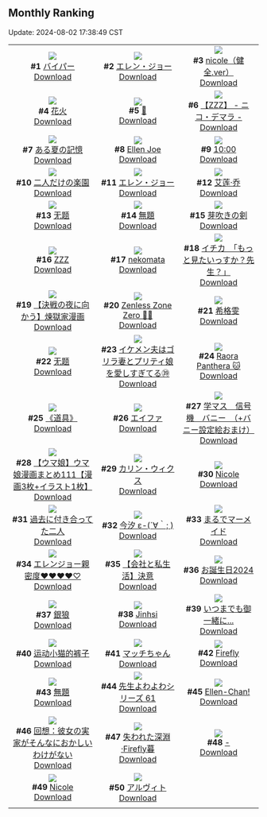 ## Monthly Ranking
Update: 2024-08-02 17:38:49 CST

|      |      |      |
| :----: | :----: | :----: |
| ![](https://i.pixiv.re/c/240x480/img-master/img/2024/07/05/10/00/01/120251457_p0_master1200.jpg)<br>**#1** [バイパー](https://www.pixiv.net/artworks/120251457)<br>[Download](https://i.pixiv.re/img-original/img/2024/07/05/10/00/01/120251457_p0.png) | ![](https://i.pixiv.re/c/240x480/img-master/img/2024/07/05/18/50/07/120260092_p0_master1200.jpg)<br>**#2** [エレン・ジョー](https://www.pixiv.net/artworks/120260092)<br>[Download](https://i.pixiv.re/img-original/img/2024/07/05/18/50/07/120260092_p0.jpg) | ![](https://i.pixiv.re/c/240x480/img-master/img/2024/07/05/06/30/45/120248990_p0_master1200.jpg)<br>**#3** [nicole（健全.ver）](https://www.pixiv.net/artworks/120248990)<br>[Download](https://i.pixiv.re/img-original/img/2024/07/05/06/30/45/120248990_p0.jpg) |
| ![](https://i.pixiv.re/c/240x480/img-master/img/2024/07/04/00/00/25/120216152_p0_master1200.jpg)<br>**#4** [花火](https://www.pixiv.net/artworks/120216152)<br>[Download](https://i.pixiv.re/img-original/img/2024/07/04/00/00/25/120216152_p0.jpg) | ![](https://i.pixiv.re/c/240x480/img-master/img/2024/07/05/00/58/28/120244584_p0_master1200.jpg)<br>**#5** [🦈](https://www.pixiv.net/artworks/120244584)<br>[Download](https://i.pixiv.re/img-original/img/2024/07/05/00/58/28/120244584_p0.jpg) | ![](https://i.pixiv.re/c/240x480/img-master/img/2024/07/04/09/32/06/120224790_p0_master1200.jpg)<br>**#6** [【ZZZ】 -  ニコ・デマラ -](https://www.pixiv.net/artworks/120224790)<br>[Download](https://i.pixiv.re/img-original/img/2024/07/04/09/32/06/120224790_p0.png) |
| ![](https://i.pixiv.re/c/240x480/img-master/img/2024/07/07/00/00/33/120301131_p0_master1200.jpg)<br>**#7** [ある夏の記憶](https://www.pixiv.net/artworks/120301131)<br>[Download](https://i.pixiv.re/img-original/img/2024/07/07/00/00/33/120301131_p0.jpg) | ![](https://i.pixiv.re/c/240x480/img-master/img/2024/07/03/13/13/17/120200289_p0_master1200.jpg)<br>**#8** [Ellen Joe](https://www.pixiv.net/artworks/120200289)<br>[Download](https://i.pixiv.re/img-original/img/2024/07/03/13/13/17/120200289_p0.png) | ![](https://i.pixiv.re/c/240x480/img-master/img/2024/07/06/04/54/56/120275682_p0_master1200.jpg)<br>**#9** [10:00](https://www.pixiv.net/artworks/120275682)<br>[Download](https://i.pixiv.re/img-original/img/2024/07/06/04/54/56/120275682_p0.jpg) |
| ![](https://i.pixiv.re/c/240x480/img-master/img/2024/07/06/00/00/33/120269913_p0_master1200.jpg)<br>**#10** [二人だけの楽園](https://www.pixiv.net/artworks/120269913)<br>[Download](https://i.pixiv.re/img-original/img/2024/07/06/00/00/33/120269913_p0.png) | ![](https://i.pixiv.re/c/240x480/img-master/img/2024/07/05/05/32/03/120248271_p0_master1200.jpg)<br>**#11** [エレン・ジョー](https://www.pixiv.net/artworks/120248271)<br>[Download](https://i.pixiv.re/img-original/img/2024/07/05/05/32/03/120248271_p0.jpg) | ![](https://i.pixiv.re/c/240x480/img-master/img/2024/07/05/19/00/12/120260381_p0_master1200.jpg)<br>**#12** [艾莲·乔](https://www.pixiv.net/artworks/120260381)<br>[Download](https://i.pixiv.re/img-original/img/2024/07/05/19/00/12/120260381_p0.jpg) |
| ![](https://i.pixiv.re/c/240x480/img-master/img/2024/07/05/15/19/50/120255945_p0_master1200.jpg)<br>**#13** [无题](https://www.pixiv.net/artworks/120255945)<br>[Download](https://i.pixiv.re/img-original/img/2024/07/05/15/19/50/120255945_p0.jpg) | ![](https://i.pixiv.re/c/240x480/img-master/img/2024/07/04/12/00/01/120226683_p0_master1200.jpg)<br>**#14** [無題](https://www.pixiv.net/artworks/120226683)<br>[Download](https://i.pixiv.re/img-original/img/2024/07/04/12/00/01/120226683_p0.jpg) | ![](https://i.pixiv.re/c/240x480/img-master/img/2024/07/03/00/00/50/120188807_p0_master1200.jpg)<br>**#15** [芽吹きの剣](https://www.pixiv.net/artworks/120188807)<br>[Download](https://i.pixiv.re/img-original/img/2024/07/03/00/00/50/120188807_p0.png) |
| ![](https://i.pixiv.re/c/240x480/img-master/img/2024/07/05/18/52/18/120260142_p0_master1200.jpg)<br>**#16** [ZZZ](https://www.pixiv.net/artworks/120260142)<br>[Download](https://i.pixiv.re/img-original/img/2024/07/05/18/52/18/120260142_p0.png) | ![](https://i.pixiv.re/c/240x480/img-master/img/2024/07/05/20/00/04/120261990_p0_master1200.jpg)<br>**#17** [nekomata](https://www.pixiv.net/artworks/120261990)<br>[Download](https://i.pixiv.re/img-original/img/2024/07/05/20/00/04/120261990_p0.png) | ![](https://i.pixiv.re/c/240x480/img-master/img/2024/07/07/08/00/08/120310029_p0_master1200.jpg)<br>**#18** [イチカ　「もっと見たいっすか？先生？」](https://www.pixiv.net/artworks/120310029)<br>[Download](https://i.pixiv.re/img-original/img/2024/07/07/08/00/08/120310029_p0.jpg) |
| ![](https://i.pixiv.re/c/240x480/img-master/img/2024/07/09/00/32/01/120258971_p0_master1200.jpg)<br>**#19** [【決戦の夜に向かう】煉獄家漫画](https://www.pixiv.net/artworks/120258971)<br>[Download](https://i.pixiv.re/img-original/img/2024/07/09/00/32/01/120258971_p0.jpg) | ![](https://i.pixiv.re/c/240x480/img-master/img/2024/07/04/11/05/19/120225949_p0_master1200.jpg)<br>**#20** [Zenless Zone Zero 🐰💨](https://www.pixiv.net/artworks/120225949)<br>[Download](https://i.pixiv.re/img-original/img/2024/07/04/11/05/19/120225949_p0.png) | ![](https://i.pixiv.re/c/240x480/img-master/img/2024/07/05/19/46/29/120261666_p0_master1200.jpg)<br>**#21** [希格雯](https://www.pixiv.net/artworks/120261666)<br>[Download](https://i.pixiv.re/img-original/img/2024/07/05/19/46/29/120261666_p0.jpg) |
| ![](https://i.pixiv.re/c/240x480/img-master/img/2024/07/04/00/00/25/120216151_p0_master1200.jpg)<br>**#22** [无题](https://www.pixiv.net/artworks/120216151)<br>[Download](https://i.pixiv.re/img-original/img/2024/07/04/00/00/25/120216151_p0.jpg) | ![](https://i.pixiv.re/c/240x480/img-master/img/2024/07/05/19/04/12/120260560_p0_master1200.jpg)<br>**#23** [イケメン夫はゴリラ妻とプリティ娘を愛しすぎてる㊴](https://www.pixiv.net/artworks/120260560)<br>[Download](https://i.pixiv.re/img-original/img/2024/07/05/19/04/12/120260560_p0.jpg) | ![](https://i.pixiv.re/c/240x480/img-master/img/2024/07/05/09/17/57/120250995_p0_master1200.jpg)<br>**#24** [Raora Panthera 🐱](https://www.pixiv.net/artworks/120250995)<br>[Download](https://i.pixiv.re/img-original/img/2024/07/05/09/17/57/120250995_p0.jpg) |
| ![](https://i.pixiv.re/c/240x480/img-master/img/2024/07/06/00/15/33/120258986_p0_master1200.jpg)<br>**#25** [《道具》](https://www.pixiv.net/artworks/120258986)<br>[Download](https://i.pixiv.re/img-original/img/2024/07/06/00/15/33/120258986_p0.jpg) | ![](https://i.pixiv.re/c/240x480/img-master/img/2024/07/05/00/00/04/120242554_p0_master1200.jpg)<br>**#26** [エイファ](https://www.pixiv.net/artworks/120242554)<br>[Download](https://i.pixiv.re/img-original/img/2024/07/05/00/00/04/120242554_p0.png) | ![](https://i.pixiv.re/c/240x480/img-master/img/2024/07/06/08/00/07/120278009_p0_master1200.jpg)<br>**#27** [学マス　信号機　バニー　（+バニー設定絵おまけ）](https://www.pixiv.net/artworks/120278009)<br>[Download](https://i.pixiv.re/img-original/img/2024/07/06/08/00/07/120278009_p0.jpg) |
| ![](https://i.pixiv.re/c/240x480/img-master/img/2024/07/05/00/01/20/120242786_p0_master1200.jpg)<br>**#28** [【ウマ娘】ウマ娘漫画まとめ111【漫画3枚+イラスト1枚】](https://www.pixiv.net/artworks/120242786)<br>[Download](https://i.pixiv.re/img-original/img/2024/07/05/00/01/20/120242786_p0.jpg) | ![](https://i.pixiv.re/c/240x480/img-master/img/2024/07/05/20/00/02/120261983_p0_master1200.jpg)<br>**#29** [カリン・ウィクス](https://www.pixiv.net/artworks/120261983)<br>[Download](https://i.pixiv.re/img-original/img/2024/07/05/20/00/02/120261983_p0.png) | ![](https://i.pixiv.re/c/240x480/img-master/img/2024/07/04/11/46/56/120226495_p0_master1200.jpg)<br>**#30** [Nicole](https://www.pixiv.net/artworks/120226495)<br>[Download](https://i.pixiv.re/img-original/img/2024/07/04/11/46/56/120226495_p0.jpg) |
| ![](https://i.pixiv.re/c/240x480/img-master/img/2024/07/05/19/34/48/120261380_p0_master1200.jpg)<br>**#31** [過去に付き合ってた二人](https://www.pixiv.net/artworks/120261380)<br>[Download](https://i.pixiv.re/img-original/img/2024/07/05/19/34/48/120261380_p0.png) | ![](https://i.pixiv.re/c/240x480/img-master/img/2024/07/05/21/08/16/120264238_p0_master1200.jpg)<br>**#32** [今汐 ε-(´∀｀; )](https://www.pixiv.net/artworks/120264238)<br>[Download](https://i.pixiv.re/img-original/img/2024/07/05/21/08/16/120264238_p0.jpg) | ![](https://i.pixiv.re/c/240x480/img-master/img/2024/07/05/21/36/07/120265057_p0_master1200.jpg)<br>**#33** [まるでマーメイド](https://www.pixiv.net/artworks/120265057)<br>[Download](https://i.pixiv.re/img-original/img/2024/07/05/21/36/07/120265057_p0.jpg) |
| ![](https://i.pixiv.re/c/240x480/img-master/img/2024/07/07/20/38/37/120328553_p0_master1200.jpg)<br>**#34** [エレンジョー親密度♥♥♥♥♡](https://www.pixiv.net/artworks/120328553)<br>[Download](https://i.pixiv.re/img-original/img/2024/07/07/20/38/37/120328553_p0.png) | ![](https://i.pixiv.re/c/240x480/img-master/img/2024/07/05/12/00/11/120252976_p0_master1200.jpg)<br>**#35** [【会社と私生活】決意](https://www.pixiv.net/artworks/120252976)<br>[Download](https://i.pixiv.re/img-original/img/2024/07/05/12/00/11/120252976_p0.jpg) | ![](https://i.pixiv.re/c/240x480/img-master/img/2024/07/04/06/04/51/120188800_p0_master1200.jpg)<br>**#36** [お誕生日2024](https://www.pixiv.net/artworks/120188800)<br>[Download](https://i.pixiv.re/img-original/img/2024/07/04/06/04/51/120188800_p0.jpg) |
| ![](https://i.pixiv.re/c/240x480/img-master/img/2024/07/06/18/00/10/120289442_p0_master1200.jpg)<br>**#37** [銀狼](https://www.pixiv.net/artworks/120289442)<br>[Download](https://i.pixiv.re/img-original/img/2024/07/06/18/00/10/120289442_p0.jpg) | ![](https://i.pixiv.re/c/240x480/img-master/img/2024/07/05/14/06/30/120254887_p0_master1200.jpg)<br>**#38** [Jinhsi](https://www.pixiv.net/artworks/120254887)<br>[Download](https://i.pixiv.re/img-original/img/2024/07/05/14/06/30/120254887_p0.png) | ![](https://i.pixiv.re/c/240x480/img-master/img/2024/07/05/18/00/09/120258766_p0_master1200.jpg)<br>**#39** [いつまでも御一緒に...](https://www.pixiv.net/artworks/120258766)<br>[Download](https://i.pixiv.re/img-original/img/2024/07/05/18/00/09/120258766_p0.png) |
| ![](https://i.pixiv.re/c/240x480/img-master/img/2024/07/07/15/16/36/120318914_p0_master1200.jpg)<br>**#40** [运动小猫的裤子](https://www.pixiv.net/artworks/120318914)<br>[Download](https://i.pixiv.re/img-original/img/2024/07/07/15/16/36/120318914_p0.jpg) | ![](https://i.pixiv.re/c/240x480/img-master/img/2024/07/05/21/51/41/120265559_p0_master1200.jpg)<br>**#41** [マッチちゃん](https://www.pixiv.net/artworks/120265559)<br>[Download](https://i.pixiv.re/img-original/img/2024/07/05/21/51/41/120265559_p0.png) | ![](https://i.pixiv.re/c/240x480/img-master/img/2024/07/05/02/48/31/120242917_p0_master1200.jpg)<br>**#42** [Firefly](https://www.pixiv.net/artworks/120242917)<br>[Download](https://i.pixiv.re/img-original/img/2024/07/05/02/48/31/120242917_p0.jpg) |
| ![](https://i.pixiv.re/c/240x480/img-master/img/2024/07/03/17/01/25/120203834_p0_master1200.jpg)<br>**#43** [無題](https://www.pixiv.net/artworks/120203834)<br>[Download](https://i.pixiv.re/img-original/img/2024/07/03/17/01/25/120203834_p0.jpg) | ![](https://i.pixiv.re/c/240x480/img-master/img/2024/07/04/23/00/34/120240744_p0_master1200.jpg)<br>**#44** [先生よわよわシリーズ 61](https://www.pixiv.net/artworks/120240744)<br>[Download](https://i.pixiv.re/img-original/img/2024/07/04/23/00/34/120240744_p0.png) | ![](https://i.pixiv.re/c/240x480/img-master/img/2024/07/06/15/11/39/120285707_p0_master1200.jpg)<br>**#45** [Ellen-Chan!](https://www.pixiv.net/artworks/120285707)<br>[Download](https://i.pixiv.re/img-original/img/2024/07/06/15/11/39/120285707_p0.jpg) |
| ![](https://i.pixiv.re/c/240x480/img-master/img/2024/07/05/00/08/07/120243152_p0_master1200.jpg)<br>**#46** [回想：彼女の実家がそんなにおかしいわけがない](https://www.pixiv.net/artworks/120243152)<br>[Download](https://i.pixiv.re/img-original/img/2024/07/05/00/08/07/120243152_p0.jpg) | ![](https://i.pixiv.re/c/240x480/img-master/img/2024/07/04/00/00/20/120216120_p0_master1200.jpg)<br>**#47** [失われた深淵 ·Firefly暮](https://www.pixiv.net/artworks/120216120)<br>[Download](https://i.pixiv.re/img-original/img/2024/07/04/00/00/20/120216120_p0.jpg) | ![](https://i.pixiv.re/c/240x480/img-master/img/2024/07/04/00/00/39/120216208_p0_master1200.jpg)<br>**#48** [-](https://www.pixiv.net/artworks/120216208)<br>[Download](https://i.pixiv.re/img-original/img/2024/07/04/00/00/39/120216208_p0.jpg) |
| ![](https://i.pixiv.re/c/240x480/img-master/img/2024/07/04/12/12/52/120226962_p0_master1200.jpg)<br>**#49** [Nicole](https://www.pixiv.net/artworks/120226962)<br>[Download](https://i.pixiv.re/img-original/img/2024/07/04/12/12/52/120226962_p0.jpg) | ![](https://i.pixiv.re/c/240x480/img-master/img/2024/07/04/19/00/51/120233783_p0_master1200.jpg)<br>**#50** [アルヴィト](https://www.pixiv.net/artworks/120233783)<br>[Download](https://i.pixiv.re/img-original/img/2024/07/04/19/00/51/120233783_p0.jpg) |
|      |
